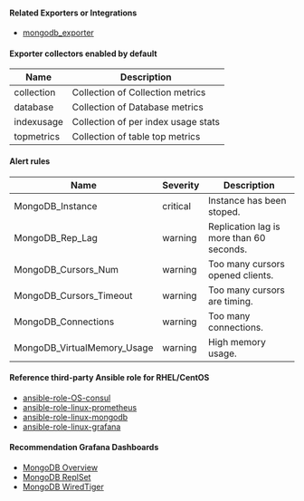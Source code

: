 #### Related Exporters or Integrations
- [mongodb_exporter](https://github.com/percona/mongodb_exporter)

#### Exporter collectors enabled by default
Name|Description 
-|-
collection|Collection of Collection metrics
database|Collection of Database metrics
indexusage|Collection of per index usage stats
topmetrics|Collection of table top metrics


#### Alert rules
Name|Severity|Description
-|-|-
MongoDB_Instance|critical|Instance has been stoped.
MongoDB_Rep_Lag|warning|Replication lag is more than 60 seconds.
MongoDB_Cursors_Num|warning|Too many cursors opened clients.
MongoDB_Cursors_Timeout|warning|Too many cursors are timing.
MongoDB_Connections|warning|Too many connections.
MongoDB_VirtualMemory_Usage|warning|High memory usage.


#### Reference third-party Ansible role for RHEL/CentOS
- [ansible-role-OS-consul](https://github.com/goldstrike77/ansible-role-OS-consul)
- [ansible-role-linux-prometheus](https://github.com/goldstrike77/ansible-role-linux-prometheus)
- [ansible-role-linux-mongodb](https://github.com/goldstrike77/ansible-role-linux-mongodb)
- [ansible-role-linux-grafana](https://github.com/goldstrike77/ansible-role-linux-grafana)

#### Recommendation Grafana Dashboards
- [MongoDB Overview](https://raw.githubusercontent.com/goldstrike77/Screenshots/master/Grafana/Databases/MongoDB_Overview.png)
- [MongoDB ReplSet](https://raw.githubusercontent.com/goldstrike77/Screenshots/master/Grafana/Databases/MongoDB_ReplSet.png)
- [MongoDB WiredTiger](https://raw.githubusercontent.com/goldstrike77/Screenshots/master/Grafana/Databases/MongoDB_WiredTiger.png)
